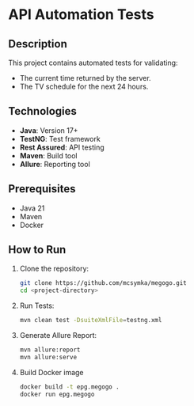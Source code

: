 # API Automation Tests

## Description
This project contains automated tests for validating:
- The current time returned by the server.
- The TV schedule for the next 24 hours.

## Technologies
- **Java**: Version 17+
- **TestNG**: Test framework
- **Rest Assured**: API testing
- **Maven**: Build tool
- **Allure**: Reporting tool

## Prerequisites
- Java 21
- Maven
- Docker

## How to Run
1. Clone the repository:
   ```bash
   git clone https://github.com/mcsymka/megogo.git
   cd <project-directory>

2. Run Tests:
   ```bash
   mvn clean test -DsuiteXmlFile=testng.xml


3. Generate Allure Report:
   ```bash
   mvn allure:report
   mvn allure:serve

4. Build Docker image
   ```bash
   docker build -t epg.megogo .
   docker run epg.megogo